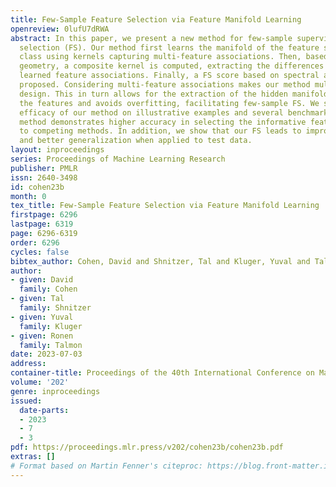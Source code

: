 ```yaml
---
title: Few-Sample Feature Selection via Feature Manifold Learning
openreview: 0lufU7dRWA
abstract: In this paper, we present a new method for few-sample supervised feature
  selection (FS). Our method first learns the manifold of the feature space of each
  class using kernels capturing multi-feature associations. Then, based on Riemannian
  geometry, a composite kernel is computed, extracting the differences between the
  learned feature associations. Finally, a FS score based on spectral analysis is
  proposed. Considering multi-feature associations makes our method multivariate by
  design. This in turn allows for the extraction of the hidden manifold underlying
  the features and avoids overfitting, facilitating few-sample FS. We showcase the
  efficacy of our method on illustrative examples and several benchmarks, where our
  method demonstrates higher accuracy in selecting the informative features compared
  to competing methods. In addition, we show that our FS leads to improved classification
  and better generalization when applied to test data.
layout: inproceedings
series: Proceedings of Machine Learning Research
publisher: PMLR
issn: 2640-3498
id: cohen23b
month: 0
tex_title: Few-Sample Feature Selection via Feature Manifold Learning
firstpage: 6296
lastpage: 6319
page: 6296-6319
order: 6296
cycles: false
bibtex_author: Cohen, David and Shnitzer, Tal and Kluger, Yuval and Talmon, Ronen
author:
- given: David
  family: Cohen
- given: Tal
  family: Shnitzer
- given: Yuval
  family: Kluger
- given: Ronen
  family: Talmon
date: 2023-07-03
address: 
container-title: Proceedings of the 40th International Conference on Machine Learning
volume: '202'
genre: inproceedings
issued:
  date-parts:
  - 2023
  - 7
  - 3
pdf: https://proceedings.mlr.press/v202/cohen23b/cohen23b.pdf
extras: []
# Format based on Martin Fenner's citeproc: https://blog.front-matter.io/posts/citeproc-yaml-for-bibliographies/
---
```

